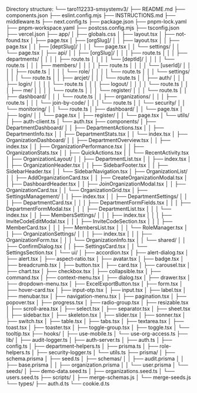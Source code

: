 Directory structure:
└── taro112233-smsystemv3/
    ├── README.md
    ├── components.json
    ├── eslint.config.mjs
    ├── INSTRUCTIONS.md
    ├── middleware.ts
    ├── next.config.ts
    ├── package.json
    ├── pnpm-lock.yaml
    ├── pnpm-workspace.yaml
    ├── postcss.config.mjs
    ├── tsconfig.json
    ├── vercel.json
    ├── app/
    │   ├── globals.css
    │   ├── layout.tsx
    │   ├── not-found.tsx
    │   ├── page.tsx
    │   ├── [orgSlug]/
    │   │   ├── layout.tsx
    │   │   ├── page.tsx
    │   │   ├── [deptSlug]/
    │   │   │   └── page.tsx
    │   │   └── settings/
    │   │       └── page.tsx
    │   ├── api/
    │   │   ├── [orgSlug]/
    │   │   │   ├── route.ts
    │   │   │   ├── departments/
    │   │   │   │   ├── route.ts
    │   │   │   │   └── [deptId]/
    │   │   │   │       └── route.ts
    │   │   │   ├── members/
    │   │   │   │   ├── route.ts
    │   │   │   │   └── [userId]/
    │   │   │   │       ├── route.ts
    │   │   │   │       └── role/
    │   │   │   │           └── route.ts
    │   │   │   └── settings/
    │   │   │       └── route.ts
    │   │   ├── arcjet/
    │   │   │   └── route.ts
    │   │   ├── auth/
    │   │   │   ├── login/
    │   │   │   │   └── route.ts
    │   │   │   ├── logout/
    │   │   │   │   └── route.ts
    │   │   │   ├── me/
    │   │   │   │   └── route.ts
    │   │   │   └── register/
    │   │   │       └── route.ts
    │   │   ├── dashboard/
    │   │   │   └── route.ts
    │   │   ├── organizations/
    │   │   │   ├── route.ts
    │   │   │   └── join-by-code/
    │   │   │       └── route.ts
    │   │   └── security/
    │   │       └── monitoring/
    │   │           └── route.ts
    │   ├── dashboard/
    │   │   └── page.tsx
    │   ├── login/
    │   │   └── page.tsx
    │   ├── register/
    │   │   └── page.tsx
    │   └── utils/
    │       ├── auth-client.ts
    │       └── auth.tsx
    ├── components/
    │   ├── DepartmentDashboard/
    │   │   ├── DepartmentActions.tsx
    │   │   ├── DepartmentInfo.tsx
    │   │   ├── DepartmentStats.tsx
    │   │   └── index.tsx
    │   ├── OrganizationDashboard/
    │   │   ├── DepartmentOverview.tsx
    │   │   ├── index.tsx
    │   │   ├── OrganizationPerformance.tsx
    │   │   ├── OrganizationStats.tsx
    │   │   ├── QuickActions.tsx
    │   │   └── RecentActivity.tsx
    │   ├── OrganizationLayout/
    │   │   ├── DepartmentList.tsx
    │   │   ├── index.tsx
    │   │   ├── OrganizationHeader.tsx
    │   │   ├── SidebarFooter.tsx
    │   │   ├── SidebarHeader.tsx
    │   │   └── SidebarNavigation.tsx
    │   ├── OrganizationList/
    │   │   ├── AddOrganizationCard.tsx
    │   │   ├── CreateOrganizationModal.tsx
    │   │   ├── DashboardHeader.tsx
    │   │   ├── JoinOrganizationModal.tsx
    │   │   ├── OrganizationCard.tsx
    │   │   └── OrganizationGrid.tsx
    │   ├── SettingsManagement/
    │   │   ├── index.tsx
    │   │   ├── DepartmentSettings/
    │   │   │   ├── DepartmentCard.tsx
    │   │   │   ├── DepartmentFormFields.tsx
    │   │   │   ├── DepartmentFormModal.tsx
    │   │   │   ├── DepartmentList.tsx
    │   │   │   └── index.tsx
    │   │   ├── MembersSettings/
    │   │   │   ├── index.tsx
    │   │   │   ├── InviteCodeEditModal.tsx
    │   │   │   ├── InviteCodeSection.tsx
    │   │   │   ├── MemberCard.tsx
    │   │   │   ├── MembersList.tsx
    │   │   │   └── RoleManager.tsx
    │   │   ├── OrganizationSettings/
    │   │   │   ├── index.tsx
    │   │   │   ├── OrganizationForm.tsx
    │   │   │   └── OrganizationInfo.tsx
    │   │   └── shared/
    │   │       ├── ConfirmDialog.tsx
    │   │       ├── SettingsCard.tsx
    │   │       └── SettingsSection.tsx
    │   └── ui/
    │       ├── accordion.tsx
    │       ├── alert-dialog.tsx
    │       ├── alert.tsx
    │       ├── aspect-ratio.tsx
    │       ├── avatar.tsx
    │       ├── badge.tsx
    │       ├── breadcrumb.tsx
    │       ├── button.tsx
    │       ├── card.tsx
    │       ├── carousel.tsx
    │       ├── chart.tsx
    │       ├── checkbox.tsx
    │       ├── collapsible.tsx
    │       ├── command.tsx
    │       ├── context-menu.tsx
    │       ├── dialog.tsx
    │       ├── drawer.tsx
    │       ├── dropdown-menu.tsx
    │       ├── ExcelExportButton.tsx
    │       ├── form.tsx
    │       ├── hover-card.tsx
    │       ├── input-otp.tsx
    │       ├── input.tsx
    │       ├── label.tsx
    │       ├── menubar.tsx
    │       ├── navigation-menu.tsx
    │       ├── pagination.tsx
    │       ├── popover.tsx
    │       ├── progress.tsx
    │       ├── radio-group.tsx
    │       ├── resizable.tsx
    │       ├── scroll-area.tsx
    │       ├── select.tsx
    │       ├── separator.tsx
    │       ├── sheet.tsx
    │       ├── sidebar.tsx
    │       ├── skeleton.tsx
    │       ├── slider.tsx
    │       ├── sonner.tsx
    │       ├── switch.tsx
    │       ├── table.tsx
    │       ├── tabs.tsx
    │       ├── textarea.tsx
    │       ├── toast.tsx
    │       ├── toaster.tsx
    │       ├── toggle-group.tsx
    │       ├── toggle.tsx
    │       └── tooltip.tsx
    ├── hooks/
    │   ├── use-mobile.ts
    │   └── use-org-access.ts
    ├── lib/
    │   ├── audit-logger.ts
    │   ├── auth-server.ts
    │   ├── auth.ts
    │   ├── config.ts
    │   ├── department-helpers.ts
    │   ├── prisma.ts
    │   ├── role-helpers.ts
    │   ├── security-logger.ts
    │   └── utils.ts
    ├── prisma/
    │   ├── schema.prisma
    │   ├── seed.ts
    │   ├── schemas/
    │   │   ├── audit.prisma
    │   │   ├── base.prisma
    │   │   ├── organization.prisma
    │   │   └── user.prisma
    │   └── seeds/
    │       ├── demo-data.seed.ts
    │       ├── organizations.seed.ts
    │       └── users.seed.ts
    ├── scripts/
    │   ├── merge-schemas.js
    │   └── merge-seeds.js
    └── types/
        ├── auth.d.ts
        └── cookie.d.ts